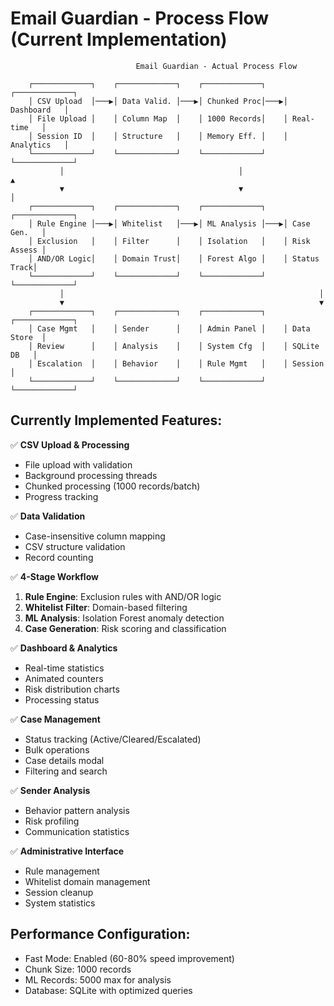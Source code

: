 # Email Guardian - Process Flow (Current Implementation)

```
                            Email Guardian - Actual Process Flow

    ┌─────────────┐    ┌─────────────┐    ┌─────────────┐    ┌─────────────┐
    │ CSV Upload  │───▶│ Data Valid. │───▶│ Chunked Proc│───▶│ Dashboard   │
    │ File Upload │    │ Column Map  │    │ 1000 Records│    │ Real-time   │
    │ Session ID  │    │ Structure   │    │ Memory Eff. │    │ Analytics   │
    └─────────────┘    └─────────────┘    └─────────────┘    └─────────────┘
           │                                       │                   ▲
           ▼                                       ▼                   │
    ┌─────────────┐    ┌─────────────┐    ┌─────────────┐    ┌─────────────┐
    │ Rule Engine │───▶│ Whitelist   │───▶│ ML Analysis │───▶│ Case Gen.   │
    │ Exclusion   │    │ Filter      │    │ Isolation   │    │ Risk Assess │
    │ AND/OR Logic│    │ Domain Trust│    │ Forest Algo │    │ Status Track│
    └─────────────┘    └─────────────┘    └─────────────┘    └─────────────┘
           │                                                         │
           ▼                                                         ▼
    ┌─────────────┐    ┌─────────────┐    ┌─────────────┐    ┌─────────────┐
    │ Case Mgmt   │    │ Sender      │    │ Admin Panel │    │ Data Store  │
    │ Review      │    │ Analysis    │    │ System Cfg  │    │ SQLite DB   │
    │ Escalation  │    │ Behavior    │    │ Rule Mgmt   │    │ Session     │
    └─────────────┘    └─────────────┘    └─────────────┘    └─────────────┘
```

## Currently Implemented Features:

✅ **CSV Upload & Processing**
- File upload with validation
- Background processing threads
- Chunked processing (1000 records/batch)
- Progress tracking

✅ **Data Validation**
- Case-insensitive column mapping
- CSV structure validation
- Record counting

✅ **4-Stage Workflow**
1. **Rule Engine**: Exclusion rules with AND/OR logic
2. **Whitelist Filter**: Domain-based filtering
3. **ML Analysis**: Isolation Forest anomaly detection
4. **Case Generation**: Risk scoring and classification

✅ **Dashboard & Analytics**
- Real-time statistics
- Animated counters
- Risk distribution charts
- Processing status

✅ **Case Management**
- Status tracking (Active/Cleared/Escalated)
- Bulk operations
- Case details modal
- Filtering and search

✅ **Sender Analysis**
- Behavior pattern analysis
- Risk profiling
- Communication statistics

✅ **Administrative Interface**
- Rule management
- Whitelist domain management
- Session cleanup
- System statistics

## Performance Configuration:
- Fast Mode: Enabled (60-80% speed improvement)
- Chunk Size: 1000 records
- ML Records: 5000 max for analysis
- Database: SQLite with optimized queries